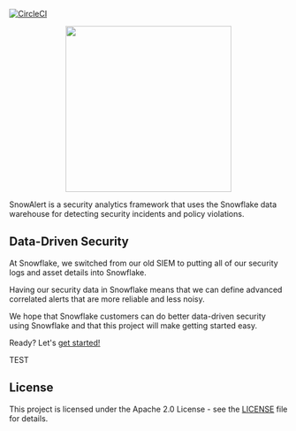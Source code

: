 [![CircleCI](https://circleci.com/gh/snowflakedb/SnowAlert.svg?style=svg)](https://circleci.com/gh/snowflakedb/SnowAlert)

<p align="center">
  <img height="300" src="./docs/src/static/images/snowalert-logo.png">
</p>

SnowAlert is a security analytics framework that uses the Snowflake data warehouse for detecting security incidents
 and policy violations.

## Data-Driven Security

At Snowflake, we switched from our old SIEM to putting all of our security logs and asset details into Snowflake.

Having our security data in Snowflake means that we can define advanced correlated alerts that are more reliable and less noisy.

We hope that Snowflake customers can do better data-driven security using Snowflake and that this project will make getting started easy.

Ready? Let's [get started!](https://snowalert.readthedocs.io/en/latest/pages/start.html "SnowAlert Documentation")

TEST
## License

This project is licensed under the Apache 2.0 License - see the [LICENSE](LICENSE) file for details.
